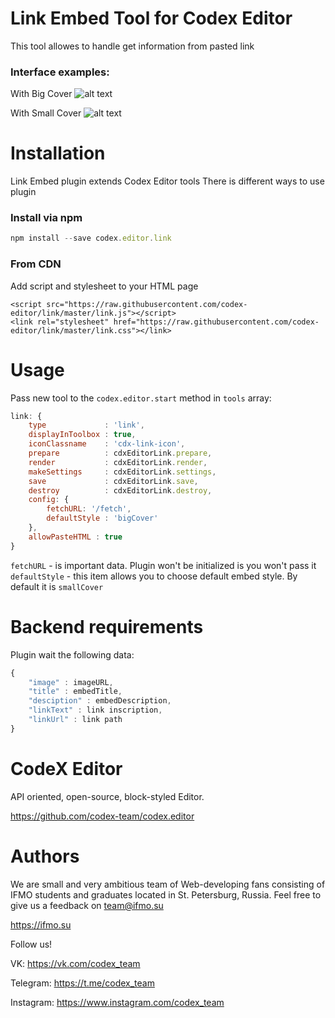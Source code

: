 # Link Embed Tool for Codex Editor

This tool allowes to handle get information from pasted link

### Interface examples:

With Big Cover
![alt text](http://i.imgur.com/tYkGetc.png "Big cover")


With Small Cover
![alt text](http://i.imgur.com/BrW1qGr.png "Small cover")

# Installation

Link Embed plugin extends Codex Editor tools
There is different ways to use plugin

### Install via npm

```javascript
npm install --save codex.editor.link
```

### From CDN

Add script and stylesheet to your HTML page

```
<script src="https://raw.githubusercontent.com/codex-editor/link/master/link.js"></script>
<link rel="stylesheet" href="https://raw.githubusercontent.com/codex-editor/link/master/link.css"></link>
```


# Usage

Pass new tool to the ```codex.editor.start``` method in ```tools``` array:

```javascript
link: {
    type             : 'link',
    displayInToolbox : true,
    iconClassname    : 'cdx-link-icon',
    prepare          : cdxEditorLink.prepare,
    render           : cdxEditorLink.render,
    makeSettings     : cdxEditorLink.settings,
    save             : cdxEditorLink.save,
    destroy          : cdxEditorLink.destroy,
    config: {
        fetchURL: '/fetch',
        defaultStyle : 'bigCover'
    },
    allowPasteHTML : true
}
```

```fetchURL``` - is important data. Plugin won't be initialized is you won't pass it
```defaultStyle``` - this item allows you to choose default embed style. By default it is ```smallCover```

# Backend requirements

Plugin wait the following data:

```javascript
{
    "image" : imageURL,
    "title" : embedTitle,
    "desciption" : embedDescription,
    "linkText" : link inscription,
    "linkUrl" : link path
}
````

# CodeX Editor

API oriented, open-source, block-styled Editor.

https://github.com/codex-team/codex.editor

# Authors

We are small and very ambitious team of Web-developing fans consisting of IFMO students and graduates located in St. Petersburg, Russia.
Feel free to give us a feedback on team@ifmo.su

https://ifmo.su

Follow us!

VK: https://vk.com/codex_team

Telegram: https://t.me/codex_team

Instagram: https://www.instagram.com/codex_team